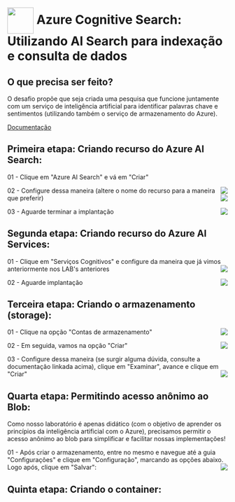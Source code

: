 <h1>
    <a href="https://web.dio.me/track/microsoft-azure-ai-fundamentals?page=1&search=&tab=path/">
     <img align="center" width="60px" src="https://hermes.dio.me/tracks/4d998d5c-36c1-497b-8da0-8db465c820eb.png"></a>
    <span> Azure Cognitive Search: Utilizando AI Search para indexação e consulta de dados</span>
</h1>

## O que precisa ser feito?

O desafio propõe que seja criada uma pesquisa que funcione juntamente com um serviço de inteligência artificial para identificar palavras chave e sentimentos (utilizando também o serviço de armazenamento do Azure).

[Documentação](https://microsoftlearning.github.io/mslearn-ai-fundamentals/Instructions/Labs/11-ai-search.html)

## Primeira etapa: Criando recurso do Azure AI Search:   

01 - Clique em "Azure AI Search" e vá em "Criar"

<img align="right" src="https://github.com/miguelfmds/bootcamp-microsoft-azure-ai-fundamentals/assets/157380435/b54ccba1-e01c-4e90-84ea-c19cb2e80423" width=""/> 

02 - Configure dessa maneira (altere o nome do recurso para a maneira que preferir)
<img align="right" src="https://github.com/miguelfmds/bootcamp-microsoft-azure-ai-fundamentals/assets/157380435/dd738a26-9e91-496a-97c3-475ffeb87ccb" width=""/> 

03 - Aguarde terminar a implantação
<img align="right" src="https://github.com/miguelfmds/bootcamp-microsoft-azure-ai-fundamentals/assets/157380435/333e8d97-a3d7-4b53-807b-b5b7ba89ed56" width=""/> 

## Segunda etapa: Criando recurso do Azure AI Services:  

01 - Clique em "Serviços Cognitivos" e configure da maneira que já vimos anteriormente nos LAB's anteriores
<img align="right" src="https://github.com/miguelfmds/bootcamp-microsoft-azure-ai-fundamentals/assets/157380435/cce227fd-028c-4073-9e28-a8817d606fe9" width=""/>

02 - Aguarde implantação
<img align="right" src="https://github.com/miguelfmds/bootcamp-microsoft-azure-ai-fundamentals/assets/157380435/333a1f5b-6581-45c4-a554-863aa6cc1a7d" width=""/>

## Terceira etapa: Criando o armazenamento (storage):  

01 - Clique na opção "Contas de armazenamento"
<img align="right" src="https://github.com/miguelfmds/bootcamp-microsoft-azure-ai-fundamentals/assets/157380435/fa3c11b7-0730-4820-852d-1c85115b04ec" width=""/>

02 - Em seguida, vamos na opção "Criar"
<img align="right" src="https://github.com/miguelfmds/bootcamp-microsoft-azure-ai-fundamentals/assets/157380435/9ccc0d95-ecef-4cbc-bbe2-4eb1c692decf" width=""/>

03 - Configure dessa maneira (se surgir alguma dúvida, consulte a documentação linkada acima), clique em "Examinar", avance e clique em "Criar"
<img align="right" src="https://github.com/miguelfmds/bootcamp-microsoft-azure-ai-fundamentals/assets/157380435/ce56441c-aeb2-4236-a351-155a191696f0" width=""/>

## Quarta etapa: Permitindo acesso anônimo ao Blob:  

Como nosso laboratório é apenas didático (com o objetivo de aprender os princípios da inteligência artificial com o Azure), precisamos permitir o acesso anônimo ao blob para simplificar e facilitar nossas implementações!

01 - Após criar o armazenamento, entre no mesmo e navegue até a guia "Configurações" e clique em "Configuração", marcando as opções abaixo. Logo após, clique em "Salvar":
<img align="right" src="https://github.com/miguelfmds/bootcamp-microsoft-azure-ai-fundamentals/assets/157380435/b32f74a4-d148-4fb4-b7e6-bfed3671b258" width=""/>

## Quinta etapa: Criando o container: 
